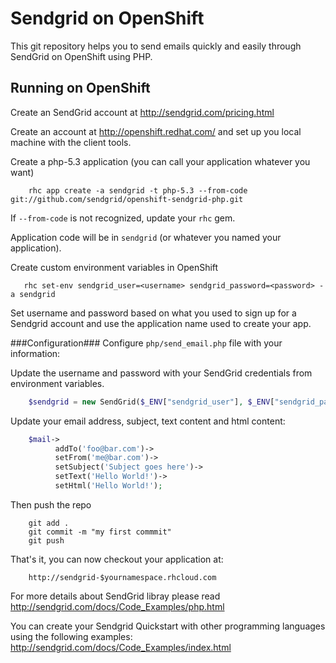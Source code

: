 Sendgrid on OpenShift
======================

This git repository helps you to send emails quickly and easily through SendGrid on OpenShift using PHP.


Running on OpenShift
----------------------------

Create an SendGrid account at http://sendgrid.com/pricing.html

Create an account at http://openshift.redhat.com/ and set up you local machine with the client tools.

Create a php-5.3 application (you can call your application whatever you want)
```
    rhc app create -a sendgrid -t php-5.3 --from-code git://github.com/sendgrid/openshift-sendgrid-php.git
```
If `--from-code` is not recognized, update your `rhc` gem.

Application code will be in `sendgrid` (or whatever you named your application).

Create custom environment variables in OpenShift
```
   rhc set-env sendgrid_user=<username> sendgrid_password=<password> -a sendgrid
```
Set username and password based on what you used to sign up for a Sendgrid account and use the application name used to create your app.

###Configuration###
Configure `php/send_email.php` file with your information:

Update the username and password with your SendGrid credentials from environment variables.
```php
    $sendgrid = new SendGrid($_ENV["sendgrid_user"], $_ENV["sendgrid_password"]);
```

Update your email address, subject, text content and html content:
```php
    $mail->
          addTo('foo@bar.com')->
          setFrom('me@bar.com')->
          setSubject('Subject goes here')->
          setText('Hello World!')->
          setHtml('Hello World!');
```
Then push the repo
```
    git add .
    git commit -m "my first commmit"
    git push
```
That's it, you can now checkout your application at:
```
    http://sendgrid-$yournamespace.rhcloud.com
```

For more details about SendGrid libray please read http://sendgrid.com/docs/Code_Examples/php.html

You can create your Sendgrid Quickstart with other programming languages using the following examples: http://sendgrid.com/docs/Code_Examples/index.html
